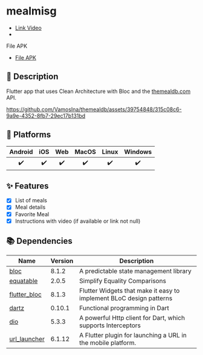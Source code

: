 # mealmisg
- [Link Video]()
- 
File APK
- [File APK](https://drive.google.com/drive/folders/14bvH2rMZiYrVbbkr-nZuuVFcnD7pznwK?usp=sharing)
## 📝 Description

Flutter app that uses Clean Architecture with Bloc and the [themealdb.com](https://www.themealdb.com/) API.

https://github.com/VamosIna/themealdb/assets/39754848/315c08c6-9a9e-4352-8fb7-29ec17b131bd



## 📱 Platforms

| Android | iOS | Web | MacOS | Linux | Windows |
| :-----: | :-: | :-: | :---: | :---: | :-----: |
|   ✔️    | ✔️  | ✔️  |  ✔️   |  ✔️   |   ✔️    |

## ✨ Features

-   [x] List of meals
-   [x] Meal details
-   [x] Favorite Meal 
-   [x] Instructions with video (if available or link not null)

## 📚 Dependencies

| Name                                                                      | Version | Description                                                         |
| ------------------------------------------------------------------------- | ------- | ------------------------------------------------------------------- |
| [bloc](https://pub.dev/packages/bloc)                                     | 8.1.2   | A predictable state management library                              |
| [equatable](https://pub.dev/packages/equatable)                           | 2.0.5   | Simplify Equality Comparisons                                       |
| [flutter_bloc](https://pub.dev/packages/flutter_bloc)                     | 8.1.3   | Flutter Widgets that make it easy to implement BLoC design patterns |
| [dartz](https://pub.dev/packages/dartz)                                   | 0.10.1  | Functional programming in Dart                                      |
| [dio](https://pub.dev/packages/dio)                                       | 5.3.3   | A powerful Http client for Dart, which supports Interceptors        |
| [url_launcher](https://pub.dev/packages/url_launcher)                     | 6.1.12  | A Flutter plugin for launching a URL in the mobile platform.        |


